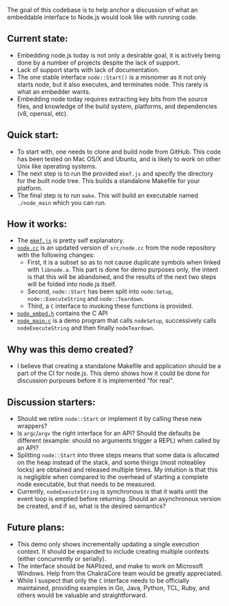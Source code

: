The goal of this codebase is to help anchor a discussion of what an
embeddable interface to Node.js would look like with running code.

Current state:
-------------

* Embedding node.js today is not only a desirable goal, it is actively being
done by a number of projects despite the lack of support.
* Lack of support starts with lack of documentation.
* The one stable interface `node::Start()` is a misnomer as it not only starts
node, but it also executes, and terminates node.  This rarely is what an embedder wants.
* Embedding node today requires extracting key bits from the source files, and
knowledge of the build system, platforms, and dependencies (v8, openssl, etc).

Quick start:
-----------

* To start with, one needs to clone and build node from GitHub.  This code
has been tested on Mac OS/X and Ubuntu, and is likely to work on other 
Unix like operating systems.
* The next step is to run the provided `mkmf.js` and specify the directory
for the built node tree.  This builds a standalone Makefile for your platform.
* The final step is to run `make`.  This will build an executable named
`./node_main` which you can run.

How it works:
------------

* The [`mkmf.js`](./mkmf.js) is pretty self explanatory.
* [`node.cc`](./node.cc) is an updated version of `src/node.cc` from the node repository
with the following changes:
    * First, it is a subset so as to not cause duplicate symbols when linked
      with `libnode.a`.  This part is done for demo purposes only, the intent
      is that this will be abandoned, and the results of the next two steps
      will be folded into node.js itself.
    * Second, `node::Start` has been split into `node:Setup`,
      `node::ExecuteString` and `node::Teardown`.
    * Third, a `C` interface to invoking these functions is provided.
* [`node_embed.h`](./node_embed.h) contains the C API
* [`node_main.c`](./node_main.c) is a demo program that calls `nodeSetup`, successively calls
  `nodeExecuteString` and then finally `nodeTeardown`.

Why was this demo created?
-------------------------

* I believe that creating a standalone Makefile and application should be
a part of the CI for node.js.  This demo shows how it could be done for
discussion purposes before it is implemented "for real".


Discussion starters:
-------------------

* Should we retire `node::Start` or implement it by calling these new wrappers?
* Is `argc`/`argv` the right interface for an API?  Should the defaults be
  different (example: should no arguments trigger a REPL) when called by an API?
* Splitting `node::Start` into three steps means that some data is allocated
  on the heap instead of the stack, and some things (most noteabley locks)
  are obtained and released multiple times.  My intuition is that this
  is negligible when compared to the overhead of starting a complete node
  executable, but that needs to be measured.
* Currently, `nodeExecuteString` is synchronous is that it waits until the
  event loop is emptied before returning.  Should an asynchronous version
  be created, and if so, what is the desired semantics?

Future plans:
------------

* This demo only shows incrementally updating a single execution context.
It should be expanded to include creating multiple contexts (either
concurrently or serially).
* The interface should be NAPIized, and make to work on Microsoft Windows.
Help from the ChakraCore team would be greatly appreciated.
* While I suspect that only the `C` interface needs to be officially maintained,
providing examples in Go, Java, Python, TCL, Ruby, and others would be valuable and straightforward.
